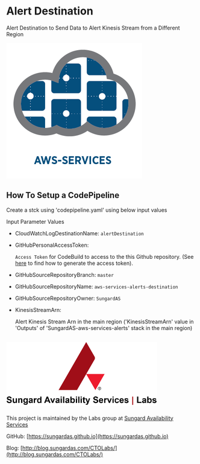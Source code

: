 
# Alert Destination

Alert Destination to Send Data to Alert Kinesis Stream from a Different Region

![aws-services][aws-services-image]

## How To Setup a CodePipeline

Create a stck using 'codepipeline.yaml' using below input values

Input Parameter Values

- CloudWatchLogDestinationName: `alertDestination`

- GitHubPersonalAccessToken:

  `Access Token` for CodeBuild to access to the this Github repository. (See <a href="https://help.github.com/articles/creating-an-access-token-for-command-line-use/">here</a> to find how to generate the access token).

- GitHubSourceRepositoryBranch: `master`

- GitHubSourceRepositoryName: `aws-services-alerts-destination`

- GitHubSourceRepositoryOwner: `SungardAS`

- KinesisStreamArn:

  Alert Kinesis Stream Arn in the main region ('KinesisStreamArn' value in 'Outputs' of 'SungardAS-aws-services-alerts' stack in the main region)

## [![Sungard Availability Services | Labs][labs-logo]][labs-github-url]

This project is maintained by the Labs group at [Sungard Availability
Services](http://sungardas.com)

GitHub: [https://sungardas.github.io](https://sungardas.github.io)

Blog:
[http://blog.sungardas.com/CTOLabs/](http://blog.sungardas.com/CTOLabs/)

[labs-github-url]: https://sungardas.github.io
[labs-logo]: https://raw.githubusercontent.com/SungardAS/repo-assets/master/images/logos/sungardas-labs-logo-small.png
[aws-services-image]: ./docs/images/logo.png?raw=true
